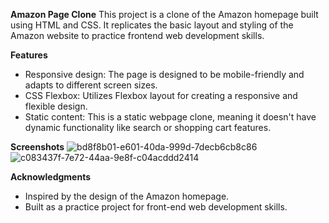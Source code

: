 **Amazon Page Clone**
This project is a clone of the Amazon homepage built using HTML and CSS. It replicates the basic layout and styling of the Amazon website to practice frontend web development skills.

**Features**
* Responsive design: The page is designed to be mobile-friendly and adapts to different screen sizes.
* CSS Flexbox: Utilizes Flexbox layout for creating a responsive and flexible design.
* Static content: This is a static webpage clone, meaning it doesn't have dynamic functionality like search or shopping cart features.

**Screenshots**
![bd8f8b01-e601-40da-999d-7decb6cb8c86](https://github.com/aggarwalkaki/amazon-clone-/assets/143190918/d184abd2-042e-4397-8037-10ad932b5c21) ![c083437f-7e72-44aa-9e8f-c04acddd2414](https://github.com/aggarwalkaki/amazon-clone-/assets/143190918/5e317bda-467e-489d-967f-58fd2903f851)

**Acknowledgments**
* Inspired by the design of the Amazon homepage.
* Built as a practice project for front-end web development skills.

